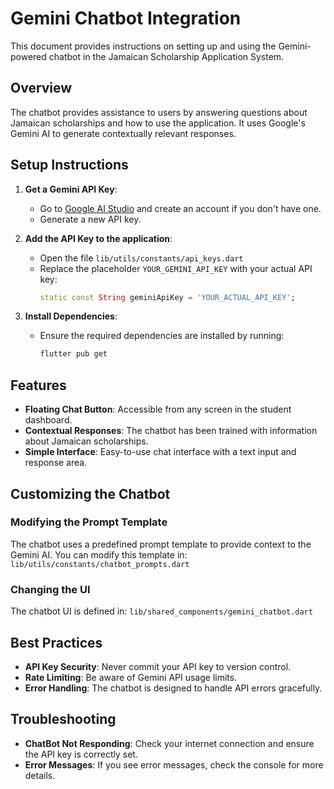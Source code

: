 # Gemini Chatbot Integration

This document provides instructions on setting up and using the Gemini-powered chatbot in the Jamaican Scholarship Application System.

## Overview

The chatbot provides assistance to users by answering questions about Jamaican scholarships and how to use the application. It uses Google's Gemini AI to generate contextually relevant responses.

## Setup Instructions

1. **Get a Gemini API Key**:

   - Go to [Google AI Studio](https://makersuite.google.com/app/apikey) and create an account if you don't have one.
   - Generate a new API key.

2. **Add the API Key to the application**:

   - Open the file `lib/utils/constants/api_keys.dart`
   - Replace the placeholder `YOUR_GEMINI_API_KEY` with your actual API key:
     ```dart
     static const String geminiApiKey = 'YOUR_ACTUAL_API_KEY';
     ```

3. **Install Dependencies**:
   - Ensure the required dependencies are installed by running:
     ```bash
     flutter pub get
     ```

## Features

- **Floating Chat Button**: Accessible from any screen in the student dashboard.
- **Contextual Responses**: The chatbot has been trained with information about Jamaican scholarships.
- **Simple Interface**: Easy-to-use chat interface with a text input and response area.

## Customizing the Chatbot

### Modifying the Prompt Template

The chatbot uses a predefined prompt template to provide context to the Gemini AI. You can modify this template in:
`lib/utils/constants/chatbot_prompts.dart`

### Changing the UI

The chatbot UI is defined in:
`lib/shared_components/gemini_chatbot.dart`

## Best Practices

- **API Key Security**: Never commit your API key to version control.
- **Rate Limiting**: Be aware of Gemini API usage limits.
- **Error Handling**: The chatbot is designed to handle API errors gracefully.

## Troubleshooting

- **ChatBot Not Responding**: Check your internet connection and ensure the API key is correctly set.
- **Error Messages**: If you see error messages, check the console for more details.
